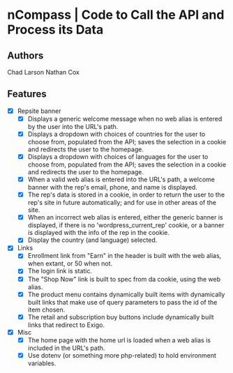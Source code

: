 # nCompass | Code to Call the API and Process its Data

## Authors

Chad Larson
Nathan Cox

## Features

- [x] Repsite banner
	- [x] Displays a generic welcome message when no web alias is entered by the user into the URL's path.
	- [x] Displays a dropdown with choices of countries for the user to choose from, populated from the API; saves the selection in a cookie and redirects the user to the homepage.
	- [x] Displays a dropdown with choices of languages for the user to choose from, populated from the API; saves the selection in a cookie and redirects the user to the homepage.
	- [x] When a valid web alias is entered into the URL's path, a welcome banner with the rep's email, phone, and name is displayed.
	- [x] The rep's data is stored in a cookie, in order to return the user to the rep's site in future automatically; and for use in other areas of the site. 
	- [x] When an incorrect web alias is entered, either the generic banner is displayed, if there is no 'wordpress_current_rep' cookie, or a banner is displayed with the info of the rep in the cookie. 
	- [x] Display the country (and language) selected.

- [x] Links
	- [x] Enrollment link from "Earn" in the header is built with the web alias, when extant, or 50 when not. 
	- [x] The login link is static.
	- [x] The "Shop Now" link is built to spec from da cookie, using the web alias. 
	- [x] The product menu contains dynamically built items with dynamically built links that make use of query parameters to pass the id of the item chosen.
	- [x] The retail and subscription buy buttons include dynamically built links that redirect to Exigo.

- [x] Misc
	- [x] The home page with the home url is loaded when a web alias is included in the URL's path.
	- [x] Use dotenv (or something more php-related) to hold environment variables.
